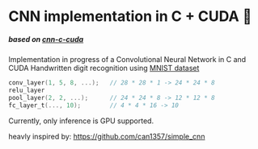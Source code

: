 # CNN implementation in C + CUDA :dog:
##### based on [cnn-c-cuda](https://github.com/lucasromanosantos/cnn-c-cuda)

Implementation in progress of a Convolutional Neural Network in C and CUDA
Handwritten digit recognition using [MNIST dataset](http://yann.lecun.com/exdb/mnist/)

```c
conv_layer(1, 5, 8, ...);   // 28 * 28 * 1 -> 24 * 24 * 8
relu_layer
pool_layer(2, 2, ...);      // 24 * 24 * 8 -> 12 * 12 * 8
fc_layer_t(..., 10);        // 4 * 4 * 16 -> 10
```

Currently, only inference is GPU supported.


heavly inspired by:
https://github.com/can1357/simple_cnn
